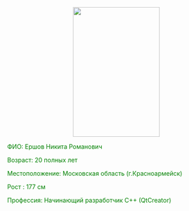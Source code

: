 
<div style="text-align:center;">
    <img src="myphoto.JPG" width="200" height="300">
</div>

 <font color = "green" > ФИО: Ершов Никита Романович </font>

 <font color = "green" > Возраст: 20 полных лет </font>

  <font color = "green" > Местоположение: Московская область (г.Красноармейск) </font>

  <font color = "green" > Рост : 177 см </font>

  <font color = "green" > Профессия: Начинающий разработчик C++ (QtCreator) </font>
